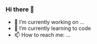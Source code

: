 ### Hi there 👋

- 🔭 I’m currently working on ...
- 🌱 I’m currently learning to code
- 📫 How to reach me: ...
